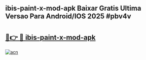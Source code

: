 ## ibis-paint-x-mod-apk Baixar Gratis Ultima Versao Para Android/IOS 2025 #pbv4v

# <h2><a href="https://ainizakaria.my?title=ibis-paint-x-mod-apk&ref=20M">🔗👉 🔴 ibis-paint-x-mod-apk</a></h2>

[![acn](https://github.com/user-attachments/assets/0f9c940e-d8b0-45ae-aac7-cd30a18b3e1c)](https://ainizakaria.my?title=ibis-paint-x-mod-apk&ref=20M)

